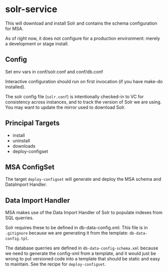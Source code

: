 # solr-service

This will download and install Solr and contains the schema configuration for MSA.

As of right now, it does not configure for a production environment: merely a development or stage install.

## Config

Set env vars in conf/solr.conf and conf/db.conf

Interactive configuration should run on first invocation (if you have make-do installed).

The solr config file (`solr.conf`) is intentionally checked-in to VC for consistency across instances, and to track the version of Solr we are using. You may want to update the mirror used to download Solr.

## Principal Targets

- install
- uninstall
- downloads
- deploy-configset

## MSA ConfigSet

 The target `deploy-configset` will generate and deploy the MSA schema and DataImport Handler.

## Data Import Handler

 MSA makes use of the Data Import Handler of Solr to populate indexes from SQL querries.

 Solr requires these to be defined in db-data-config.xml.
 This file is in `.gitignore` because we are generating it from the template: `db-data-config.tpl`.
 
 The database querries are defined in `db-data-config-schema.xml` because we need to generate the config-xml from a template, and it would just be wrong to put versioned code into a template that should be static and easy to maintain. See the recipe for `deploy-configset`.
